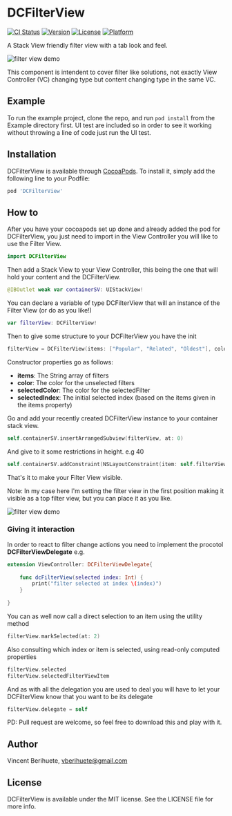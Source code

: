 # DCFilterView
[![CI Status](https://img.shields.io/travis/vberihuete/DCFilterView.svg?style=flat)](https://travis-ci.org/vberihuete/DCFilterView)
[![Version](https://img.shields.io/cocoapods/v/DCFilterView.svg?style=flat)](https://cocoapods.org/pods/DCFilterView)
[![License](https://img.shields.io/cocoapods/l/DCFilterView.svg?style=flat)](https://cocoapods.org/pods/DCFilterView)
[![Platform](https://img.shields.io/cocoapods/p/DCFilterView.svg?style=flat)](https://cocoapods.org/pods/DCFilterView)

A Stack View friendly filter view with a tab look and feel.

![filter view demo](https://media.giphy.com/media/2UFU3FZOgZnnOmYtMz/giphy.gif)

This component is intendent to cover filter like solutions, not exactly View Controller (VC) changing type but content changing type in the same VC.

## Example

To run the example project, clone the repo, and run `pod install` from the Example directory first. UI test are included so in order to see it working without throwing a line of code just run the UI test.

## Installation

DCFilterView is available through [CocoaPods](https://cocoapods.org). To install
it, simply add the following line to your Podfile:

```ruby
pod 'DCFilterView'
```

## How to

After you have your cocoapods set up done and already added the pod for DCFilterView, you just need to import in the View Controller you will like to use the Filter View.

```swift
import DCFilterView
```

Then add a Stack View to your View Controller, this being the one that will hold your content and the DCFilterView.

```swift
@IBOutlet weak var containerSV: UIStackView!
```

You can declare a variable of type DCFilterView that will an instance of the Filter View (or do as you like!)

```swift
var filterView: DCFilterView!
```

Then to give some structure to your DCFilterView you have the init

```swift
filterView = DCFilterView(items: ["Popular", "Related", "Oldest"], color: .black, selectedColor: .red, selectedIndex: 1)
```

Constructor properties go as follows:

* **items**: The String array of filters
* **color**: The color for the unselected filters
* **selectedColor**: The color for the selectedFilter
* **selectedIndex**: The initial selected index (based on the items given in the items property)

Go and add your recently created DCFilterView instance to your container stack view. 

```swift 
self.containerSV.insertArrangedSubview(filterView, at: 0)
```
And give to it some restrictions in height. e.g 40

```swift
self.containerSV.addConstraint(NSLayoutConstraint(item: self.filterView, attribute: .height, relatedBy: .equal, toItem: nil, attribute: .notAnAttribute, multiplier: 1, constant: 40))
```
That's it to make your Filter View visible.

Note: In my case here I'm setting the filter view in the first position making it visible as a top filter view, but you can place it as you like.

![filter view demo](https://media.giphy.com/media/2UFU3FZOgZnnOmYtMz/giphy.gif)

### Giving it interaction

In order to react to filter change actions you need to implement the procotol **DCFilterViewDelegate** e.g.

```swift
extension ViewController: DCFilterViewDelegate{
    
    func dcFilterView(selected index: Int) {
        print("filter selected at index \(index)")
    }
    
}
```

You can as well now call a direct selection to an item using the utility method
```swift
filterView.markSelected(at: 2)
```
Also consulting which index or item is selected, using read-only computed properties
```swift
filterView.selected
filterView.selectedFilterViewItem
```

And as with all the delegation you are used to deal you will have to let your DCFilterView know that you want to be its delegate

```swift 
filterView.delegate = self
```

PD: Pull request are welcome, so feel free to download this and play with it.

## Author

Vincent Berihuete, vberihuete@gmail.com

## License

DCFilterView is available under the MIT license. See the LICENSE file for more info.
